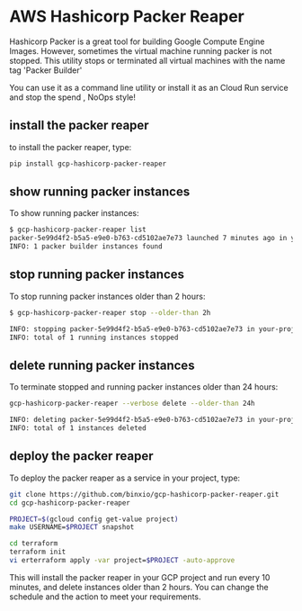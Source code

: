 # AWS Hashicorp Packer Reaper
Hashicorp Packer is a great tool for building Google Compute Engine Images. However, sometimes the virtual machine running packer
is not stopped. This utility stops or terminated all virtual machines with the name tag 'Packer Builder'

You can use it as a command line utility or install it as an Cloud Run service and stop the spend , NoOps style!

## install the packer reaper
to install the packer reaper, type:

```sh
pip install gcp-hashicorp-packer-reaper
```

## show running packer instances
To show running packer instances:
```sh
$ gcp-hashicorp-packer-reaper list
packer-5e99d4f2-b5a5-e9e0-b763-cd5102ae7e73 launched 7 minutes ago in your-project - europe-west4-c - RUNNING
INFO: 1 packer builder instances found
```

## stop running packer instances
To stop running packer instances older than 2 hours:
```sh
$ gcp-hashicorp-packer-reaper stop --older-than 2h

INFO: stopping packer-5e99d4f2-b5a5-e9e0-b763-cd5102ae7e73 in your-project created 3 hours ago
INFO: total of 1 running instances stopped
```

## delete running packer instances
To terminate stopped and running packer instances older than 24 hours:
```sh
gcp-hashicorp-packer-reaper --verbose delete --older-than 24h

INFO: deleting packer-5e99d4f2-b5a5-e9e0-b763-cd5102ae7e73 in your-project created 2 days ago
INFO: total of 1 instances deleted
```

## deploy the packer reaper
To deploy the packer reaper as a service in your project, type:

```sh
git clone https://github.com/binxio/gcp-hashicorp-packer-reaper.git
cd gcp-hashicorp-packer-reaper

PROJECT=$(gcloud config get-value project)
make USERNAME=$PROJECT snapshot

cd terraform
terraform init
vi erterraform apply -var project=$PROJECT -auto-approve
```
This will install the packer reaper in your GCP project and run every 10 minutes, and delete
instances older than 2 hours. You can change the schedule and the action to meet your requirements.

